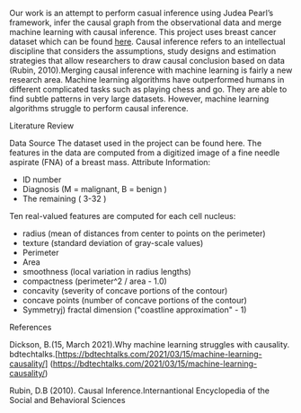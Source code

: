 
Our work is an attempt to perform casual inference using Judea Pearl’s framework, infer the causal graph from the observational data 
and merge machine learning with causal inference. This project uses breast cancer dataset which can be found
[here](https://www.kaggle.com/uciml/breast-cancer-wisconsin-data). Causal inference 
refers to an intellectual discipline that considers the assumptions, study designs and estimation strategies that allow researchers 
to draw causal conclusion based on data (Rubin, 2010).Merging causal inference with machine learning is fairly a new research area.
Machine learning algorithms have outperformed humans in different complicated tasks such as playing chess and go. They are able to find 
subtle patterns in very large datasets. However, machine learning algorithms struggle to perform causal inference.  

Literature Review 

Data Source 
The dataset used in the project can be found here. The features in the data are computed from a digitized image of a fine needle aspirate (FNA) of a breast mass.
Attribute Information:
- ID number 
- Diagnosis (M = malignant, B = benign )
- The remaining ( 3-32 )

Ten real-valued features are computed for each cell nucleus:
- radius (mean of distances from center to points on the perimeter)
- texture (standard deviation of gray-scale values)
- Perimeter
- Area
- smoothness (local variation in radius lengths)
- compactness (perimeter^2 / area - 1.0)
- concavity (severity of concave portions of the contour)
- concave points (number of concave portions of the contour)
- Symmetryj) fractal dimension ("coastline approximation" - 1)



References 

Dickson, B.(15, March 2021).Why machine learning struggles with causality. bdtechtalks.[https://bdtechtalks.com/2021/03/15/machine-learning-causality/] 
(https://bdtechtalks.com/2021/03/15/machine-learning-causality/)

Rubin, D.B (2010). Causal Inference.Internantional Encyclopedia of the Social and Behavioral Sciences


